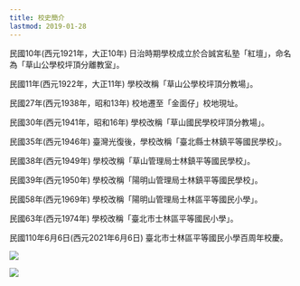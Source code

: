 ```yaml
---
title: 校史簡介
lastmod: 2019-01-28
---
```


民國10年(西元1921年，大正10年) 日治時期學校成立於合誠宮私塾「紅壇」，命名為「草山公學校坪頂分離教室」。

民國11年(西元1922年，大正11年) 學校改稱「草山公學校坪頂分教場」。

民國27年(西元1938年，昭和13年) 校地遷至「金面仔」校地現址。

民國30年(西元1941年，昭和16年) 學校改稱「草山國民學校坪頂分教場」。

民國35年(西元1946年) 臺灣光復後，學校改稱「臺北縣士林鎮平等國民學校」。

民國38年(西元1949年) 學校改稱「草山管理局士林鎮平等國民學校」。

民國39年(西元1950年) 學校改稱「陽明山管理局士林鎮平等國民學校」。

民國58年(西元1969年) 學校改稱「陽明山管理局士林區平等國民小學」。

民國63年(西元1974年) 學校改稱「臺北市士林區平等國民小學」。

民國110年6月6日(西元2021年6月6日) 臺北市士林區平等國民小學百周年校慶。

![](/images/uploads/invitation/invitation-01.png)

![](/images/uploads/invitation/invitation-02.png)
